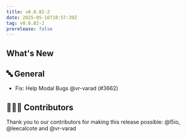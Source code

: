 ```yaml
---
title: v0.8.82-2
date: 2025-05-16T18:57:39Z
tag: v0.8.82-2
prerelease: false
---
```


## What's New
## 🔤 General
- Fix: Help Modal Bugs @vr-varad (#3662)

## 👨🏽‍💻 Contributors

Thank you to our contributors for making this release possible:
@l5io, @leecalcote and @vr-varad
